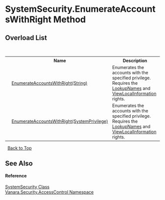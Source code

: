 # SystemSecurity.EnumerateAccountsWithRight Method 
 


## Overload List
&nbsp;<table><tr><th></th><th>Name</th><th>Description</th></tr><tr><td>![Public method](media/pubmethod.gif "Public method")</td><td><a href="c0fa064c-86fc-dc12-719b-65f30b2587be">EnumerateAccountsWithRight(String)</a></td><td>
Enumerates the accounts with the specified privilege. Requires the <a href="34ca9d7e-d515-c7d5-632e-c34575f7c921">LookupNames</a> and <a href="34ca9d7e-d515-c7d5-632e-c34575f7c921">ViewLocalInformation</a> rights.</td></tr><tr><td>![Public method](media/pubmethod.gif "Public method")</td><td><a href="4889698a-e206-3aed-d704-95dfabcc08f4">EnumerateAccountsWithRight(SystemPrivilege)</a></td><td>
Enumerates the accounts with the specified privilege. Requires the <a href="34ca9d7e-d515-c7d5-632e-c34575f7c921">LookupNames</a> and <a href="34ca9d7e-d515-c7d5-632e-c34575f7c921">ViewLocalInformation</a> rights.</td></tr></table>&nbsp;
<a href="#systemsecurity.enumerateaccountswithright-method">Back to Top</a>

## See Also


#### Reference
<a href="d966f360-1793-ec9a-f172-06cfdff71c9b">SystemSecurity Class</a><br /><a href="62a937f8-234b-6e15-2f22-272a8ae206a7">Vanara.Security.AccessControl Namespace</a><br />